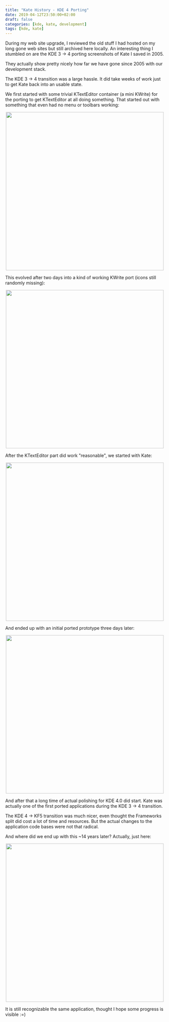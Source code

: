 ```yaml
---
title: "Kate History - KDE 4 Porting"
date: 2019-04-12T23:50:00+02:00
draft: false
categories: [kde, kate, development]
tags: [kde, kate]
---
```


During my web site upgrade, I reviewed the old stuff I had hosted on my long gone web sites but still archived here locally. An interesting thing I stumbled on are the KDE 3 -> 4 porting screenshots of Kate I saved in 2005.

They actually show pretty nicely how far we have gone since 2005 with our development stack.

The KDE 3 -> 4 transition was a large hassle. It did take weeks of work just to get Kate back into an usable state.

We first started with some trivial KTextEditor container (a mini KWrite) for the porting to get KTextEditor at all doing something. That started out with something that even had no menu or toolbars working:

<p align="center">
    <a href="/kate/katetest-kde4-20050515-more.png" target="_blank"><img width=500 src="/kate/katetest-kde4-20050515-more.png"></a>
</p>

This evolved after two days into a kind of working KWrite port (icons still randomly missing):

<p align="center">
    <a href="/kate/katetest-kde4-20050517.png" target="_blank"><img width=500 src="/kate/katetest-kde4-20050517.png"></a>
</p>

After the KTextEditor part did work "reasonable", we started with Kate:

<p align="center">
    <a href="/kate/kate-kde4-20050519.png" target="_blank"><img width=500 src="/kate/kate-kde4-20050519.png"></a>
</p>

And ended up with an initial ported prototype three days later:

<p align="center">
    <a href="/kate/kate-kde4-20050522.png" target="_blank"><img width=500 src="/kate/kate-kde4-20050522.png"></a>
</p>

And after that a long time of actual polishing for KDE 4.0 did start. Kate was actually one of the first ported applications during the KDE 3 -> 4 transition.

The KDE 4 -> KF5 transition was much nicer, even thought the Frameworks split did cost a lot of time and resources. But the actual changes to the application code bases were not that radical.

And where did we end up with this ~14 years later? Actually, just here:

<p align="center">
     <a href="/kate/kate-kf5-20190412.png" target="_blank"><img width=500 src="/kate/kate-kf5-20190412.png"></a>
</p>

It is still recognizable the same application, thought I hope some progress is visible :=)
